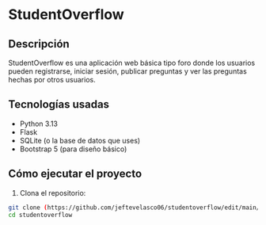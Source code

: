 # StudentOverflow

## Descripción

StudentOverflow es una aplicación web básica tipo foro donde los usuarios pueden registrarse, iniciar sesión, publicar preguntas y ver las preguntas hechas por otros usuarios.

## Tecnologías usadas

- Python 3.13  
- Flask  
- SQLite (o la base de datos que uses)  
- Bootstrap 5 (para diseño básico)  

## Cómo ejecutar el proyecto

1. Clona el repositorio:

```bash
git clone (https://github.com/jeftevelasco06/studentoverflow/edit/main/README.md)
cd studentoverflow

